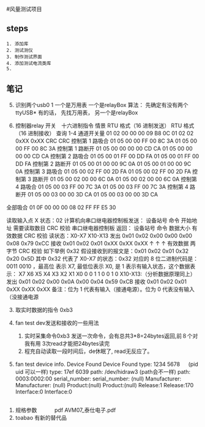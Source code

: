 #风量测试项目

## steps
    1. 添加库
    2. 测试测仪
    3. 制作测试界面
    4. 添加测试电流类库
    5. 

## 笔记
5. 识别两个usb0 1
    一个是万用表
    一个是relayBox
    算法：
       先确定有没有两个ttyUSB*
       有的话，
       先找万用表，
       另一个是relayBox

4. 控制器relay
    开关　十六进制指令
    情景 RTU 格式（16 进制发送） RTU 格式（16 进制接收）
查询 1-4 通道开关量 01 02 00 00 00 09
B8 0C
01 02 02 0xXX 0xXX CRC
CRC
控制第 1 路吸合 01 05 00 00 FF 00 8C 3A      01 05 00 00 FF 00 8C 3A
控制第 1 路断开 01 05 00 00 00 00 CD CA     01 05 00 00 00 00 CD CA
控制第 2 路吸合 01 05 00 01 FF 00 DD FA      01 05 00 01 FF 00 DD FA
控制第 2 路断开 01 05 00 01 00 00 9C 0A      01 05 00 01 00 00 9C 0A
控制第 3 路吸合 01 05 00 02 FF 00 2D FA     01 05 00 02 FF 00 2D FA
控制第 3 路断开 01 05 00 02 00 00 6C 0A     01 05 00 02 00 00 6C 0A
控制第 4 路吸合 01 05 00 03 FF 00 7C 3A     01 05 00 03 FF 00 7C 3A
控制第 4 路断开 01 05 00 03 00 00 3D CA      01 05 00 03 00 00 3D CA

全部吸合 01 0F 00 00 00 08 02 FF FF E5 30

读取输入点 X 状态：02
计算机向串口继电器控制板发送： 设备站号 命令 开始地址 需要读取数目 CRC 校验
串口继电器控制板 返回： 设备站号 命令 数据大小 有效数据 CRC 校验
读状态：X0-X7 X10-X13
发出 0x01 0x02 0x00 0x00 0x00 0x08 0x79 0xCC
接收 0x01 0x02 0x01 0xXX 0xXX 0xXX
 ↑ ↑ ↑
 有效数据 两字节 CRC 校验
 如下举例 0x32
 假设接收到的报文是：0x01 0x02 0x01 0x32 0x20 0x5D
 其中 0x32 代表了 X0-X7 的状态：0x32 对应的 8 位二进制代码是：0011 0010 ，最高位
表示 X7, 最低位表示 X0,
 是 1 表示有输入状态，这个数据表示：
X7 X6 X5 X4 X3 X2 X1 X0
0 0 1 1 0 0 1 0
X10-X13:（分析数据原理同上）
发出 0x01 0x02 0x00 0x0A 0x00 0x04 0x59 0xCB
接收 0x01 0x02 0x01 0xXX 0xXX 0xXX
备注：位为 1 代表有输入（接通电源）。位为 0 代表没有输入（没接通电源

3. 取实时数据的指令
    0xb3

2. fan test dev发送和接收的一些用法
    1. 实时采集命令0xb3
            发送一次命令，会有总共3*8=24bytes返回,前８个对我有用
            3次read才能把24bytes读完
    2. 程充自动读取一段时间后，de休眠了, read无反应了。
    


1. fan test device info.
Device Found	                        Device Found
type: 1234 5678 　  (pid uid 可以一样)	type: 17ef 6039 
path: /dev/hidraw3  (path会不一样)	    path: 0003:0002:00
serial_number:	                        serial_number: (null) 
Manufacturer: 	                        Manufacturer: (null)
Product:(null)	                        Product:(null)
Release:1 	                            Release:170 
Interface:0	                            Interface:0




## 
1. 规格参数
　　　pdf AVM07\_泰仕电子.pdf
2. toabao 有新的替代品
